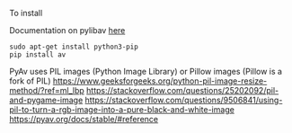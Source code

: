 To install

Documentation on pylibav [here](https://github.com/PyAV-Org/PyAV)
```
sudo apt-get install python3-pip
pip install av
```


PyAv uses PIL images (Python Image Library) or Pillow images (Pillow is a fork of PIL)
https://www.geeksforgeeks.org/python-pil-image-resize-method/?ref=ml_lbp
https://stackoverflow.com/questions/25202092/pil-and-pygame-image
https://stackoverflow.com/questions/9506841/using-pil-to-turn-a-rgb-image-into-a-pure-black-and-white-image
https://pyav.org/docs/stable/#reference

